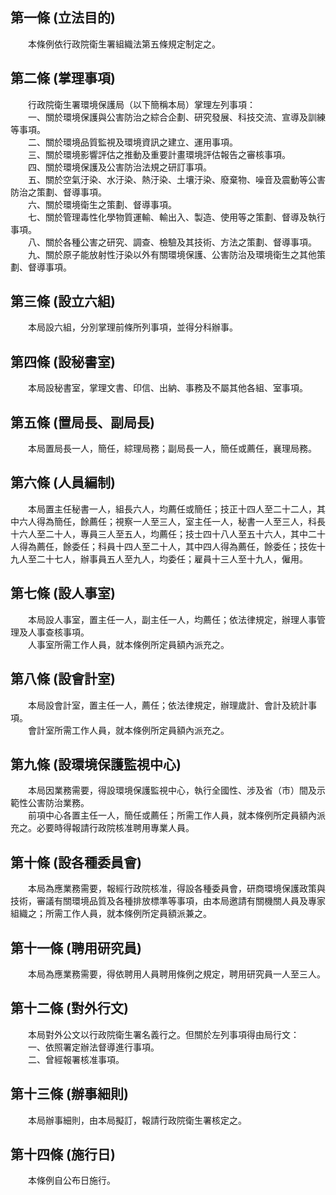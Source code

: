第一條 (立法目的)
-----------------
　　本條例依行政院衛生署組織法第五條規定制定之。  


第二條 (掌理事項)
-----------------
　　行政院衛生署環境保護局（以下簡稱本局）掌理左列事項：  
　　一、關於環境保護與公害防治之綜合企劃、研究發展、科技交流、宣導及訓練等事項。  
　　二、關於環境品質監視及環境資訊之建立、運用事項。  
　　三、關於環境影響評估之推動及重要計畫環境評估報告之審核事項。  
　　四、關於環境保護及公害防治法規之研訂事項。  
　　五、關於空氣汙染、水汙染、熱汙染、土壤汙染、廢棄物、噪音及震動等公害防治之策劃、督導事項。  
　　六、關於環境衛生之策劃、督導事項。  
　　七、關於管理毒性化學物質運輸、輸出入、製造、使用等之策劃、督導及執行事項。  
　　八、關於各種公害之研究、調查、檢驗及其技術、方法之策劃、督導事項。  
　　九、關於原子能放射性汙染以外有關環境保護、公害防治及環境衛生之其他策劃、督導事項。  


第三條 (設立六組)
-----------------
　　本局設六組，分別掌理前條所列事項，並得分科辦事。  


第四條 (設秘書室)
-----------------
　　本局設秘書室，掌理文書、印信、出納、事務及不屬其他各組、室事項。  


第五條 (置局長、副局長)
-----------------------
　　本局置局長一人，簡任，綜理局務；副局長一人，簡任或薦任，襄理局務。  


第六條 (人員編制)
-----------------
　　本局置主任秘書一人，組長六人，均薦任或簡任；技正十四人至二十二人，其中六人得為簡任，餘薦任；視察一人至三人，室主任一人，秘書一人至三人，科長十六人至二十人，專員三人至五人，均薦任；技士四十八人至五十六人，其中二十人得為薦任，餘委任；科員十四人至二十人，其中四人得為薦任，餘委任；技佐十九人至二十七人，辦事員五人至九人，均委任；雇員十三人至十九人，僱用。  


第七條 (設人事室)
-----------------
　　本局設人事室，置主任一人，副主任一人，均薦任；依法律規定，辦理人事管理及人事查核事項。  
　　人事室所需工作人員，就本條例所定員額內派充之。  


第八條 (設會計室)
-----------------
　　本局設會計室，置主任一人，薦任；依法律規定，辦理歲計、會計及統計事項。  
　　會計室所需工作人員，就本條例所定員額內派充之。  


第九條 (設環境保護監視中心)
---------------------------
　　本局因業務需要，得設環境保護監視中心，執行全國性、涉及省（市）間及示範性公害防治業務。  
　　前項中心各置主任一人，簡任或薦任；所需工作人員，就本條例所定員額內派充之。必要時得報請行政院核准聘用專業人員。  


第十條 (設各種委員會)
---------------------
　　本局為應業務需要，報經行政院核准，得設各種委員會，研商環境保護政策與技術，審議有關環境品質及各種排放標準等事項，由本局邀請有關機關人員及專家組織之；所需工作人員，就本條例所定員額派兼之。  


第十一條 (聘用研究員)
---------------------
　　本局為應業務需要，得依聘用人員聘用條例之規定，聘用研究員一人至三人。  


第十二條 (對外行文)
-------------------
　　本局對外公文以行政院衛生署名義行之。但關於左列事項得由局行文：  
　　一、依照署定辦法督導進行事項。  
　　二、曾經報署核准事項。  


第十三條 (辦事細則)
-------------------
　　本局辦事細則，由本局擬訂，報請行政院衛生署核定之。  


第十四條 (施行日)
-----------------
　　本條例自公布日施行。